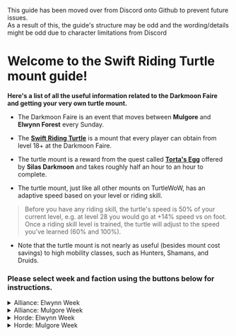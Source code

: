 This guide has been moved over from Discord onto Github to prevent future issues.  
As a result of this, the guide's structure may be odd and the wording/details might be odd due to character limitations from Discord
# Welcome to the Swift Riding Turtle mount guide!

**Here's a list of all the useful information related to the Darkmoon Faire and getting your very own turtle mount.**

* The Darkmoon Faire is an event that moves between **Mulgore** and **Elwynn Forest** every Sunday.

* The **[Swift Riding Turtle](<https://database.turtle-wow.org/?item=23720>)** is a mount that every player can obtain from level 18+ at the Darkmoon Faire.  

* The turtle mount is a reward from the quest called **[Torta's Egg](<https://database.turtle-wow.org/?quest=40302>)** offered by **Silas Darkmoon** and takes roughly half an hour to an hour to complete.  

* The turtle mount, just like all other mounts on TurtleWoW, has an adaptive speed based on your level or riding skill.   
>  Before you have any riding skill, the turtle's speed is 50% of your current level, e.g. at level 28 you would go at +14% speed vs on foot.  
>  Once a riding skill level is trained, the turtle will adjust to the speed you've learned (60% and 100%).

* Note that the turtle mount is not nearly as useful (besides mount cost savings) to high mobility classes, such as Hunters, Shamans, and Druids.  

### Please select week and faction using the buttons below for instructions.  

<details>
<summary> Alliance: Elwynn Week </summary>
  
## You've chosen Elwynn as Alliance!

### This guide does not consider HC Characters

### The blue texts are links to images 🖼️ showing routes and locations


* Suggested: Set your **Hearthstone** to [**Stormwind**](<https://imgur.com/y4v0IVP>) 🖼️ or [**Goldshire**](<https://imgur.com/IzYcJHV>) 🖼️ as you'll be able to use it later to save time (guide will assume you have set your HS to SW/Goldshire)

* Make your way to the [**Darkmoon Faire**](<https://imgur.com/mXdw2b5>) 🖼️ on the south side of **Goldshire** and accept the quest **Torta's Egg** from [**Silas Darkmoon**](<https://imgur.com/Si4Hf3V>) 🖼️

* Head into **Stormwind City** and make your way to the [**Stormwind Harbor**](<https://imgur.com/8gD4Yc2>) 🖼️ and take the boat to [**Darkshore**](<https://imgur.com/XuSfwnF>)  🖼️

* Once you've arrived in **Darkshore**, travel to [ **Zoram Strand, Ashenvale**](<https://imgur.com/2DpmigW>) 🖼️!
  You can either run from **Auberdine** in **Darkshore** by following the dotted line, or you can fly to **Astranaar** if you've been there before and then run from there

* At **The Zoram Strand** kill Wrathtail Sea Witch/Sorceress/Razortail/Wave Rider until **Torta's Egg** drops

* Once **Torta's Egg** drops from the Naga, use your **Hearthstone **to return to [**Stormwind**](<https://imgur.com/y4v0IVP>)/[**Goldshire**](<https://imgur.com/IzYcJHV>) 🖼️

* Return to [**Silas Darkmoon**](<https://imgur.com/Si4Hf3V>) 🖼️ in **Elwynn Forest** and complete the quest!

### Done, congratulations on your new turtle mount! 🎉

</details>

<details>
<summary> Alliance: Mulgore Week </summary>

## You've chosen Mulgore as Alliance! 
### This guide does not consider HC characters!

### The blue texts are links to images 🖼️ showing routes and locations.

* This guide assumes you start in **Stormwind**

* Make your way to the [**Stormwind Harbor**](<https://imgur.com/Vqj4HCY>) 🖼️

* Take the boat at the south dock to [**Darkshore**](<https://imgur.com/XuSfwnF>) 🖼️

* Travel from **Darkshore** to [**Mulgore**](<https://imgur.com/LxAK6lx>) 🖼️ 
  **Be careful** when crossing the border into **The Barrens**, stay to the east of the road and you should see a path through a broken fence which is safe for alliance to pass through
  **Be careful** around **Crossroads** and the straight path north of it, as there are horde outposts and guards along this road
  
* **Optional:** If you want, make a detour and grab the **Azshara** FP on your way to **Mulgore**, this is useful for when you're questing, and can be used to fly back up to **Ashenvale** from **Ratchet**. Just be careful in east region of [**Ashenvale**](<https://imgur.com/G8RY2P3>) 🖼️, there are Horde guards & mobs that will aggro you, even on the road!

* Once you've reached the [**Darkmoon Faire**](<https://imgur.com/nPR7Mir>) in **Mulgore**, accept the quest called **Torta's Egg** from [**Silas Darkmoon**](<https://imgur.com/nUoQzP0>) 🖼️

* After accepting the quest, make your way back up to **Ashenvale** until you reach [**The Zoram Strand**](<https://imgur.com/9dAjQr2>) 🖼️ using the same route as when you went down to **Mulgore**

* At **The Zoram Strand** kill Wrathtail Sea Witch/Sorceress/Razortail/Wave Rider until the egg drops

* Return to [**Silas Darkmoon**](<https://imgur.com/nUoQzP0>) 🖼️ in **Mulgore** using the same route as before and complete the quest!

### Congratulations on your new turtle mount :tada:

</details>



<details>
<summary> Horde: Elwynn Week </summary>
  
## You've chosen Elwynn as Horde!  

### This guide does not consider HC Characters  

### Blue texts are links to images 🖼️ showing routes and locations (and one's a short vid 🎞️).  

* This guide assumes that you have set your **Hearthstone** to [**Orgrimmar**](<https://imgur.com/KFRh028>) 🖼️ as you'll be able to use it later to save time.  

* Starting from **Orgrimmar**, leave the city and head to the [**East Zeppelin Tower**](<https://imgur.com/a/MAhO6h3>) 🖼️ in **Durotar** and take the zeppelin on the *north dock* to **Stranglethorn Vale**.  

* When loaded into **Stranglethorn**, immediately [**jump off the zeppelin**](<https://imgur.com/a/Ikra24c>) :film_frames: and fall into the sea, then follow [**this route**](<https://imgur.com/a/obWbtPB>) 🖼️  

* **Be careful** of alliance camps and guards along the way from **Stranglethorn** to **Elwynn**!  

* At the [**Darkmoon Faire**](<https://imgur.com/yVzmWtP>) 🖼️ just south of **Goldshire**, grab the quest **Torta's Egg** from [**Silas Darkmoon**](<https://imgur.com/Si4Hf3V>) 🖼️  

* Now use your **Hearthstone** to return to [**Orgrimmar**](<https://i.imgur.com/KFRh028.jpeg>), saves you the time of running back to **Stranglethorn** and waiting for the Zeppelin!  

* Travel to [**The Zoram Strand**](<https://imgur.com/IPUXSPf>) 🖼️ from **Orgrimmar**  
  If you've been here before, don't forget that you can fly to either [**Splintertree Post**](<https://imgur.com/ZUB7o72>) 🖼️ or [**Zoram'gar Outpost**](<https://imgur.com/Ygt4AzG>) 🖼️ (which is directly on **The Zoram Strand**).  

* Kill Wrathtail Sea Witch/Sorceress/Razortail/Wave Rider until the **Torta's Egg** drops  

* Once the egg drops, return to **Silas Darkmoon** using the same route as before and complete the quest!

### Done, congratulations on your new turtle mount! :tada:

</details>

<details>
<summary> Horde: Mulgore Week </summary>

## You've chosen Mulgore as Horde!  
  
### This guide does not consider HC Characters  

**The blue texts are links to images 🖼️ of locations and routes**  

* This guide assumes you start in **Orgrimmar**  

* Leave **Orgrimmar** and head to the west zeppelin tower in [**Durotar**](<https://imgur.com/xe3jmp0>) 🖼️  

* Take the south-facing zeppelin to [**Thunder Bluff**](<https://imgur.com/J1YA2gS>) 🖼️ (talk to the dockmasters at the zeppelin tower if unsure)  

* Leave [**Thunder Bluff**](<https://imgur.com/A6Ezv8K>) 🖼️ after you've unlocked the FP and head to **The Darkmoon Faire** in [**Mulgore**](<https://imgur.com/0RK7WJ8>)  

* Pick up the quest called **Torta's Egg** from [**Silas Darkmoon**](<https://imgur.com/nUoQzP0>) 🖼️  

* Navigate your way to the western shore of [**The Zoram Strand** ](<https://imgur.com/ZZcmZlu>) 🖼️ in **Ashenvale**  
  Don't forget that as horde you have multiple flight path options that bring you closer to the destination such as **Crossroads**, **Splintertree Post**, and directly to **The Zhoram Strand**!  

* At **The Zoram Strand** kill Wrathtail Sea Witch/Sorceress/Razortail/Wave Rider until **Torta's Egg** drops  

* Once you've looted **Torta's Egg**, fly back to **Thunder Bluff**, leave and head back to **The Darkmoon Faire** and finish your quest  

### Done, congratulations on your new turtle mount! 🎉
</details>

